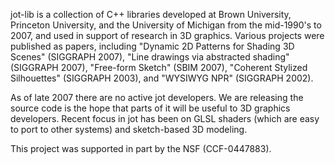 jot-lib is a collection of C++ libraries developed at Brown University, Princeton University, and the University of Michigan from the mid-1990's to 2007, and used in support of research in 3D graphics. Various projects were published as papers, including "Dynamic 2D Patterns for Shading 3D Scenes" (SIGGRAPH 2007), "Line drawings via abstracted shading" (SIGGRAPH 2007), "Free-form Sketch" (SBIM 2007), "Coherent Stylized Silhouettes" (SIGGRAPH 2003), and "WYSIWYG NPR" (SIGGRAPH 2002).

As of late 2007 there are no active jot developers. We are releasing the source code is the hope that parts of it will be useful to 3D graphics developers. Recent focus in jot has been on GLSL shaders (which are easy to port to other systems) and sketch-based 3D modeling.

This project was supported in part by the NSF (CCF-0447883).
